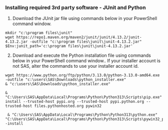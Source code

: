 ### Installing required 3rd party software - JUnit and Python

1.  Download the  JUnit jar file using commands below in your PowerShell command window.
```
mkdir "c:\program files\junit"
wget https://repo1.maven.org/maven2/junit/junit/4.13.2/junit-4.13.2.jar -outfile "c:\program files\junit\junit-4.13.2.jar"
$Env:junit_path='c:\program files\junit\junit-4.13.2.jar'
```
2.  Download and execute the Python installation file using commands below in your PowerShell command window..  If your installer account is not SAS, alter the commands to use your installer account id.
```
wget https://www.python.org/ftp/python/3.13.0/python-3.13.0-amd64.exe -outfile "c:\users\SAS\Downloads\python_installer.exe"
& "c:\users\SAS\Downloads\python_installer.exe"
```
```
& "C:\Users\SAS\AppData\Local\Programs\Python\Python313\Scripts\pip.exe" install --trusted-host pypi.org --trusted-host pypi.python.org --trusted-host files.pythonhosted.org pywin32
```
```
 & "C:\Users\SAS\AppData\Local\Programs\Python\Python313\python.exe" "C:\Users\SAS\AppData\Local\Programs\Python\Python313\Scripts\pywin32_postinstall.py" -install
```
